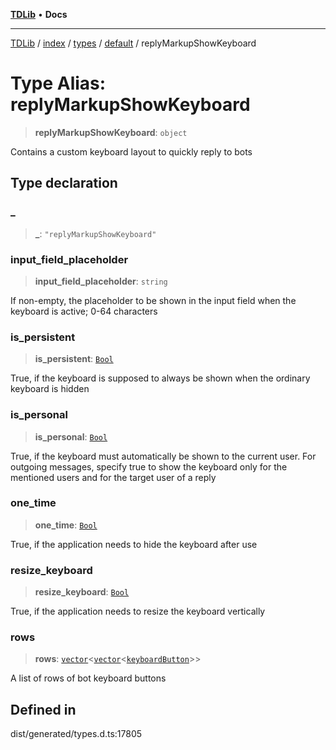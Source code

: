 [**TDLib**](../../../../../../README.md) • **Docs**

***

[TDLib](../../../../../../modules.md) / [index](../../../../../README.md) / [types](../../../README.md) / [default](../README.md) / replyMarkupShowKeyboard

# Type Alias: replyMarkupShowKeyboard

> **replyMarkupShowKeyboard**: `object`

Contains a custom keyboard layout to quickly reply to bots

## Type declaration

### \_

> **\_**: `"replyMarkupShowKeyboard"`

### input\_field\_placeholder

> **input\_field\_placeholder**: `string`

If non-empty, the placeholder to be shown in the input field when the keyboard is active; 0-64 characters

### is\_persistent

> **is\_persistent**: [`Bool`](Bool.md)

True, if the keyboard is supposed to always be shown when the ordinary keyboard is hidden

### is\_personal

> **is\_personal**: [`Bool`](Bool.md)

True, if the keyboard must automatically be shown to the current user. For outgoing messages, specify true to show the keyboard only for the mentioned users and for the target user of a reply

### one\_time

> **one\_time**: [`Bool`](Bool.md)

True, if the application needs to hide the keyboard after use

### resize\_keyboard

> **resize\_keyboard**: [`Bool`](Bool.md)

True, if the application needs to resize the keyboard vertically

### rows

> **rows**: [`vector`](vector.md)\<[`vector`](vector.md)\<[`keyboardButton`](keyboardButton-1.md)\>\>

A list of rows of bot keyboard buttons

## Defined in

dist/generated/types.d.ts:17805
